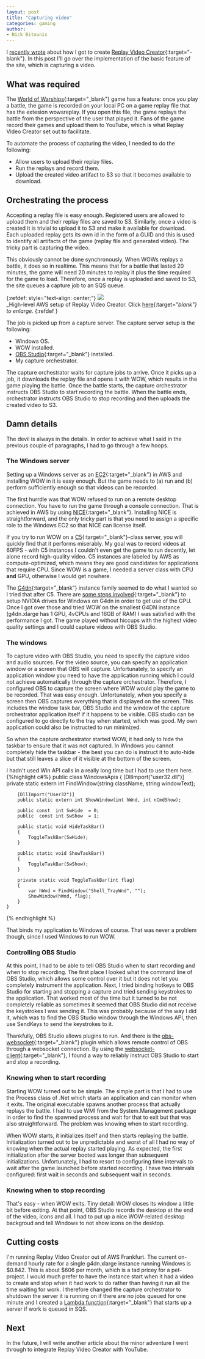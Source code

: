 ```yaml
---
layout: post
title: "Capturing video"
categories: gaming
author:
- Nick Bitounis
---
```


I [recently wrote](https://nickntg.github.io/gaming/2022/03/07/the-games-that-drive-us.html) about how I got to create [Replay Video Creator](https://www.replayvideocreator.com/){:target="-blank"}. In this post I'll go over the implementation of the basic feature of the site, which is capturing a video.

## What was required
The [World of Warships](https://worldofwarships.eu/){:target="_blank"} game has a feature: once you play a battle, the game is recorded on your local PC on a game replay file that has the extesion wowsreplay. If you open this file, the game replays the battle from the perspective of the user that played it. Fans of the game record their games and upload them to YouTube, which is what Replay Video Creator set out to facilitate.

To automate the process of capturing the video, I needed to do the following:
* Allow users to upload their replay files.
* Run the replays and record them.
* Upload the created video artifact to S3 so that it becomes available to download.

## Orchestrating the process
Accepting a replay file is easy enough. Registered users are allowed to upload them and their replay files are saved to S3. Similarly, once a video is created it is trivial to upload it to S3 and make it available for download. Each uploaded replay gets its own id in the form of a GUID and this is used to identify all artifacts of the game (replay file and generated video). The tricky part is capturing the video.

This obviously cannot be done synchronously. When WOWs replays a battle, it does so in realtime. This means that for a battle that lasted 20 minutes, the game will need 20 minutes to replay it plus the time required for the game to load. Therefore, once a replay is uploaded and saved to S3, the site queues a capture job to an SQS queue.

{:refdef: style="text-align: center;"}
![](/assets/imgs/posts/2022-03-07-the-games-that-drive-us/rvc_aws.PNG)
<br/>
_High-level AWS setup of Replay Video Creator. Click [here](/assets/imgs/posts/2022-03-07-the-games-that-drive-us/rvc_aws.PNG){:target="_blank"} to enlarge._
{:refdef }

The job is picked up from a capture server. The capture server setup is the following:
* Windows OS.
* WOW installed.
* [OBS Studio](https://obsproject.com/){:target="_blank"} installed.
* My capture orchestrator.

The capture orchestrator waits for capture jobs to arrive. Once it picks up a job, it downloads the replay file and opens it with WOW, which results in the game playing the battle. Once the battle starts, the capture orchestrator instructs OBS Studio to start recording the battle. When the battle ends, orchestrator instructs OBS Studio to stop recording and then uploads the created video to S3.

## Damn details
The devil is always in the details. In order to achieve what I said in the previous couple of paragraphs, I had to go through a few hoops.

### The Windows server
Setting up a Windows server as an [EC2](https://aws.amazon.com/ec2/){:target="_blank"} in AWS and installing WOW in it is easy enough. But the game needs to (a) run and (b) perform sufficiently enough so that videos can be recorded.

The first hurrdle was that WOW refused to run on a remote desktop connection. You have to run the game through a console connection. That is achieved in AWS by using [NICE](https://aws.amazon.com/hpc/dcv/){:target="_blank"}. Installing NICE is straightforward, and the only tricky part is that you need to assign a specific role to the Windows EC2 so that NICE can license itself.

If you try to run WOW on a [C5](https://aws.amazon.com/ec2/instance-types/c5/){:target="_blank"}-class server, you will quickly find that it performs miserably. My goal was to record videos at 60FPS - with C5 instances I couldn't even get the game to run decently, let alone record high-quality video. C5 instances are labeled by AWS as compute-optimized, which means they are good candidates for applications that require CPU. Since WOW is a game, I needed a server class with CPU <b>and</b> GPU, otherwise I would get nowhere.

The [G4dn](https://aws.amazon.com/ec2/instance-types/g4/){:target="_blank"} instance family seemed to do what I wanted so I tried that after C5. There are [some steps involved](https://docs.aws.amazon.com/AWSEC2/latest/WindowsGuide/install-nvidia-driver.html){:target="_blank"} to setup NVIDIA drives for Windows on G4dn in order to get use of the GPU. Once I got over those and tried WOW on the smallest G4DN instance (g4dn.xlarge has 1 GPU, 4vCPUs and 16GB of RAM) I was satisfied with the performance I got. The game played without hiccups with the highest video quality settings and I could capture videos with OBS Studio.

### The windows
To capture video with OBS Studio, you need to specify the capture video and audio sources. For the video source, you can specify an application window or a screen that OBS will capture. Unfortunately, to specify an application window you need to have the application running which I could not achieve automatically through the capture orchestrator. Therefore, I configured OBS to capture the screen where WOW would play the game to be recorded. That was easy enough. Unfortunately, when you specify a screen then OBS captures everything that is displayed on the screen. This includes the window task bar, OBS Studio and the window of the capture orchestrator application itself if it happens to be visible. OBS studio can be configured to go directly to the tray when started, which was good. My own application could also be instructed to run minimized.

So when the capture orchestrator started WOW, it had only to  hide the taskbar to ensure that it was not captured. In Windows you cannot completely hide the taskbar - the best you can do is instruct it to auto-hide but that still leaves a slice of it visible at the bottom of the screen.

I hadn't used Win API calls in a really long time but I had to use them here.
{%highlight c#%}
    public class WindowsApis
    {
        [DllImport("user32.dll")]
        private static extern int FindWindow(string className, string windowText);

        [DllImport("User32")]
        public static extern int ShowWindow(int hWnd, int nCmdShow);

        public const  int SwHide  = 0;
        public  const int SwShow  = 1;

        public static void HideTaskBar()
        {
            ToggleTaskBar(SwHide);
        }

        public static void ShowTaskBar()
        {
            ToggleTaskBar(SwShow);
        }

        private static void ToggleTaskBar(int flag)
        {
            var hWnd = FindWindow("Shell_TrayWnd", "");
            ShowWindow(hWnd, flag);
        }
    }
{% endhighlight %}

That binds my application to Windows of course. That was never a problem though, since I used Windows to run WOW.

### Controlling OBS Studio
At this point, I had to be able to tell OBS Studio when to start recording and when to stop recording. The first place I looked what the command line of OBS Studio, which allows some control over it but it does not let you completely instrument the application. Next, I tried binding hotkeys to OBS Studio for starting and stopping a capture and tried sending keystrokes to the application. That worked most of the time but it turned to be not completely reliable as sometimes it seemed that OBS Studio did not receive the keystrokes I was sending it. This was probably because of the way I did it, which was to find the OBS Studio window through the Windows API, then use SendKeys to send the keystrokes to it.

Thankfully, OBS Studio allows plugins to run. And there is the [obs-websocket](https://obsproject.com/forum/resources/obs-websocket-remote-control-obs-studio-from-websockets.466/){:target="_blank"} plugin which allows remote control of OBS through a websocket connection. By using the [websocket-client](https://github.com/Marfusios/websocket-client){:target="_blank"}, I found a way to reliably instruct OBS Studio to start and stop a recording.

### Knowing when to start recording
Starting WOW turned out to be simple. The simple part is that I had to use the Process class of .Net which starts an application and can monitor when it exits. The original executable spawns another process that actually replays the battle. I had to use WMI from the System.Management package in order to find the spawned process and wait for that to exit but that was also straightforward. The problem was knowing when to start recording.

When WOW starts, it initializes itself and then starts replaying the battle. Initialization turned out to be unpredictable and worst of all I had no way of knowing when the actual replay started playing. As expected, the first initialization after the server booted was longer than subsequent initializations. Unfortunately, I had to resort to configuring time intervals to wait after the game launched before started recording. I have two intervals configured: first wait in seconds and subsequent wait in seconds.

### Knowing when to stop recording
That's easy - when WOW exits. Tiny detail: WOW closes its window a little bit before exiting. At that point, OBS Studio records the desktop at the end of the video, icons and all. I had to put up a nice WOW-related desktop backgroud and tell Windows to not show icons on the desktop.

## Cutting costs
I'm running Replay Video Creator out of AWS Frankfurt. The current on-demand hourly rate for a single g4dn.xlarge instance running Windows is $0.842. This is about $606 per month, which is a tad pricey for a pet-project. I would much prefer to have the instance start when it had a video to create and stop when it had work to do rather than having it run all the time waiting for work. I therefore changed the capture orchestrator to shutdown the server it is running on if there are no jobs queued for one minute and I created a [Lambda function](https://aws.amazon.com/lambda/){:target="_blank"} that starts up a server if work is queued in SQS.

## Next
In the future, I will write another article about the minor adventure I went through to integrate Replay Video Creator with YouTube.